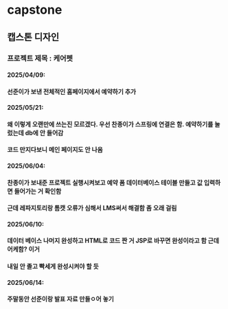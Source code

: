 # capstone
## 캡스톤 디자인
### 프로젝트 제목 : 케어펫
#### 2025/04/09:
#### 선준이가 보낸 전체적인 홈페이지에서 예약하기 추가

#### 2025/05/21:
#### 왜 이렇게 오랜만에 쓰는진 모르겠다. 우선 찬종이가 스프링에 연결은 함. 예약하기를 눌렀는데 db에 안 들어감
#### 코드 만지다보니 메인 페이지도 안 나옴

#### 2025/06/04:
#### 찬종이가 보내준 프로젝트 실행시켜보고 예약 폼 데이터베이스 테이블 만들고 값 입력하면 들어가는 거 확인함
#### 근데 레파지토리랑 톰캣 오류가 심해서 LMS써서 해결함 좀 오래 걸림

#### 2025/06/10:
#### 데이터 베이스 나머지 완성하고 HTML로 코드 짠 거 JSP로 바꾸면 완성이라고 함 근데 어케함? 이거
#### 내일 안 졸고 빡세게 완성시켜야 할 듯

#### 2025/06/14:
#### 주말동안 선준이랑 발표 자료 만들ㅇ어 놓기
